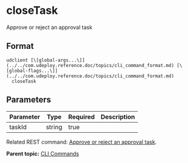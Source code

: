 # closeTask

Approve or reject an approval task

## Format

```
udclient [\[global-args...\]](../../com.udeploy.reference.doc/topics/cli_command_format.md) [\[global-flags...\]](../../com.udeploy.reference.doc/topics/cli_command_format.md)
  closeTask
```

## Parameters

|Parameter|Type|Required|Description|
|---------|----|--------|-----------|
|taskId|string|true| |

Related REST command: [Approve or reject an approval task](rest_cli_approval_task_taskid_close_put.md).

**Parent topic:** [CLI Commands](../../com.udeploy.reference.doc/topics/cli_commands.md)

